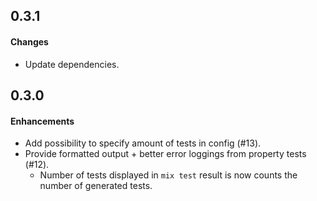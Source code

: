 0.3.1
------
#### Changes
* Update dependencies.

0.3.0
------
#### Enhancements
* Add possibility to specify amount of tests in config (#13).
* Provide formatted output + better error loggings from property tests (#12).
   - Number of tests displayed in `mix test` result is now counts the number of generated tests.
